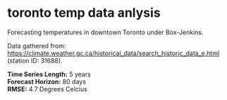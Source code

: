 # toronto temp data anlysis
Forecasting temperatures in downtown Toronto under Box-Jenkins.  

Data gathered from: https://climate.weather.gc.ca/historical_data/search_historic_data_e.html (station ID: 31688).

**Time Series Length:** 5 years \
**Forecast Horizon:** 80 days \
**RMSE:** 4.7 Degrees Celcius
